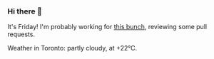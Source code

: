 ### Hi there :wave:

It's Friday! I'm probably working for [this bunch](https://github.com/kohofinancial), reviewing some pull requests.

Weather in Toronto: partly cloudy, at +22°C.
